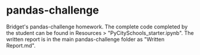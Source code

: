 # pandas-challenge
 Bridget's pandas-challenge homework. The complete code completed by the student can be found in Resources > "PyCitySchools_starter.ipynb". The written report is in the main pandas-challenge folder as "Written Report.md".
